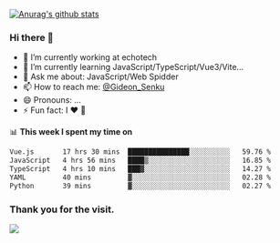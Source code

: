 [![Anurag's github stats](https://github-readme-stats.vercel.app/api?username=gideonsenku)](https://github.com/anuraghazra/github-readme-stats)
### Hi there 👋
- 🔭 I’m currently working at echotech
- 🌱 I’m currently learning JavaScript/TypeScript/Vue3/Vite...
- 💬 Ask me about: JavaScript/Web Spidder 
- 📫 How to reach me: [@Gideon_Senku](https://t.me/Gideon_Senku)
- 😄 Pronouns: ...
- ⚡ Fun fact: I ❤️ 🎵

📊 **This week I spent my time on**
<!--START_SECTION:waka-->

```txt
Vue.js       17 hrs 30 mins  ███████████████░░░░░░░░░░   59.76 %
JavaScript   4 hrs 56 mins   ████▒░░░░░░░░░░░░░░░░░░░░   16.85 %
TypeScript   4 hrs 10 mins   ███▓░░░░░░░░░░░░░░░░░░░░░   14.27 %
YAML         40 mins         ▓░░░░░░░░░░░░░░░░░░░░░░░░   02.28 %
Python       39 mins         ▓░░░░░░░░░░░░░░░░░░░░░░░░   02.27 %
```

<!--END_SECTION:waka-->


### Thank you for the visit.
![](http://profile-counter.glitch.me/gideonsenku/count.svg)
<!--
**GideonSenku/GideonSenku** is a ✨ _special_ ✨ repository because its `README.md` (this file) appears on your GitHub profile.

Here are some ideas to get you started:

- 🔭 I’m currently working on ...
- 🌱 I’m currently learning ...
- 👯 I’m looking to collaborate on ...
- 🤔 I’m looking for help with ...
- 💬 Ask me about ...
- 📫 How to reach me: ...
- 😄 Pronouns: ...
- ⚡ Fun fact: ...
-->

